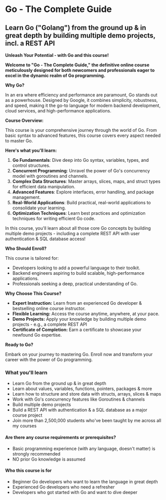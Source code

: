 # Go - The Complete Guide

## Learn Go ("Golang") from the ground up & in great depth by building multiple demo projects, incl. a REST API

**Unleash Your Potential - with Go and this course!**

**Welcome to "Go - The Complete Guide," the definitive online course meticulously designed for both newcomers and professionals eager to excel in the dynamic realm of Go programming.**

**Why Go?**

In an era where efficiency and performance are paramount, Go stands out as a powerhouse. Designed by Google, it combines simplicity, robustness, and speed, making it the go-to language for modern backend development, cloud services, and high-performance applications.

**Course Overview:**

This course is your comprehensive journey through the world of Go. From basic syntax to advanced features, this course covers every aspect needed to master Go.

**Here's what you'll learn:**

1. **Go Fundamentals**: Dive deep into Go syntax, variables, types, and control structures.
2. **Concurrent Programming**: Unravel the power of Go's concurrency model with goroutines and channels.
3. **Complex Data Structures**: Master arrays, slices, maps, and struct types for efficient data manipulation.
4. **Advanced Features**: Explore interfaces, error handling, and package management.
5. **Real-World Applications**: Build practical, real-world applications to consolidate your learning.
6. **Optimization Techniques**: Learn best practices and optimization techniques for writing efficient Go code.

In this course, you'll learn about all those core Go concepts by building multiple demo projects - including a complete REST API with user authentication & SQL database access!

**Who Should Enroll?**

This course is tailored for:

- Developers looking to add a powerful language to their toolkit.
- Backend engineers aspiring to build scalable, high-performance applications.
- Professionals seeking a deep, practical understanding of Go.

**Why Choose This Course?**

- **Expert Instruction:** Learn from an experienced Go developer & bestselling online course instructor.
- **Flexible Learning:** Access the course anytime, anywhere, at your pace.
- **Demo Projects:** Apply your knowledge by building multiple demo projects - e.g., a complete REST API
- **Certificate of Completion:** Earn a certificate to showcase your newfound Go expertise.

**Ready to Go?**

Embark on your journey to mastering Go. Enroll now and transform your career with the power of Go programming.

### What you'll learn

- Learn Go from the ground up & in great depth
- Learn about values, variables, functions, pointers, packages & more
- Learn how to structure and store data with structs, arrays, slices & maps
- Work with Go's concurrency features like Goroutines & channels
- Build multiple demo projects
- Build a REST API with authentication & a SQL database as a major course project
- Join more than 2,500,000 students who've been taught by me across all my courses

#### Are there any course requirements or prerequisites?

- Basic programming experience (with any language, doesn't matter) is strongly recommended
- NO prior Go knowledge is assumed

#### Who this course is for

- Beginner Go developers who want to learn the language in great depth
- Experienced Go developers who need a refresher
- Developers who got started with Go and want to dive deeper
